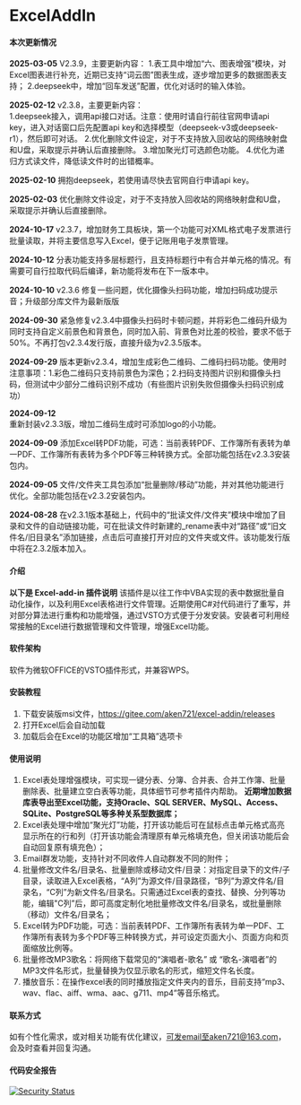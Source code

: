 # ExcelAddIn

#### 本次更新情况

**2025-03-05**
V2.3.9，主要更新内容：
1.表工具中增加“六、图表增强”模块，对Excel图表进行补充，近期已支持“词云图”图表生成，逐步增加更多的数据图表支持；
2.deepseek中，增加“回车发送”配置，优化对话时的输入体验。

**2025-02-12**
v2.3.8，主要更新内容：     
1.deepseek接入，调用api接口对话。注意：使用时请自行前往官网申请api key，进入对话窗口后先配置api key和选择模型（deepseek-v3或deepseek-r1），然后即可对话。
2.优化删除文件设定，对于不支持放入回收站的网络映射盘和U盘，采取提示并确认后直接删除。
3.增加聚光灯可选颜色功能。
4.优化为递归方式读文件，降低读文件时的出错概率。

**2025-02-10** 
拥抱deepseek，若使用请尽快去官网自行申请api key。

**2025-02-03** 
优化删除文件设定，对于不支持放入回收站的网络映射盘和U盘，采取提示并确认后直接删除。

**2024-10-17** 
v2.3.7，增加财务工具板块，第一个功能可对XML格式电子发票进行批量读取，并将主要信息写入Excel，便于记账用电子发票管理。

**2024-10-12** 
分表功能支持多层标题行，且支持标题行中有合并单元格的情况。有需要可自行拉取代码后编译，新功能将发布在下一版本中。

**2024-10-10** 
v2.3.6 修复一些问题，优化摄像头扫码功能，增加扫码成功提示音；升级部分库文件为最新版版

**2024-09-30** 
紧急修复v2.3.4中摄像头扫码时卡顿问题，并将彩色二维码升级为同时支持自定义前景色和背景色，同时加入前、背景色对比差的校验，要求不低于50%。不再打包v2.3.4发行版，直接升级为v2.3.5版本。

**2024-09-29** 
版本更新v2.3.4，增加生成彩色二维码、二维码扫码功能。使用时注意事项：1.彩色二维码只支持前景色为深色；2.扫码支持图片识别和摄像头扫码，但测试中少部分二维码识别不成功（有些图片识别失败但摄像头扫码识别成功）

**2024-09-12**  
重新封装v2.3.3版，增加二维码生成时可添加logo的小功能。

**2024-09-09** 
添加Excel转PDF功能，可选：当前表转PDF、工作簿所有表转为单一PDF、工作簿所有表转为多个PDF等三种转换方式。全部功能包括在v2.3.3安装包内。

 **2024-09-05** 
文件/文件夹工具包添加“批量删除/移动”功能，并对其他功能进行优化。全部功能包括在v2.3.2安装包内。

 **2024-08-28** 
在v2.3.1版本基础上，代码中的“批读文件/文件夹”模块中增加了目录和文件的自动链接功能，可在批读文件时新建的_rename表中对“路径”或“旧文件名/旧目录名”添加链接，点击后可直接打开对应的文件夹或文件。该功能发行版中将在2.3.2版本加入。



#### 介绍
**以下是 Excel-add-in 插件说明**
该插件是以往工作中VBA实现的表中数据批量自动化操作，以及利用Excel表格进行文件管理。近期使用C#对代码进行了重写，并对部分算法进行重构和功能增强，通过VSTO方式便于分发安装。安装者可利用经常接触的Excel进行数据管理和文件管理，增强Excel功能。

#### 软件架构
软件为微软OFFICE的VSTO插件形式，并兼容WPS。


#### 安装教程

1.  下载安装版msi文件，https://gitee.com/aken721/excel-addin/releases
2.  打开Excel后会自动加载
3.  加载后会在Excel的功能区增加“工具箱”选项卡

#### 使用说明

1.  Excel表处理增强模块，可实现一键分表、分簿、合并表、合并工作簿、批量删除表、批量建立空白表等功能，具体细节可参考插件内帮助。 **近期增加数据库表导出至Excel功能，支持Oracle、SQL SERVER、MySQL、Access、SQLite、PostgreSQL等多种关系型数据库；** 
2.  Excel表处理中增加“聚光灯”功能，打开该功能后可在鼠标点击单元格式高亮显示所在的行和列（打开该功能会清理原有单元格填充色，但关闭该功能后会自动回复原有填充色）；
3.  Email群发功能，支持针对不同收件人自动群发不同的附件；
4.  批量修改文件名/目录名、批量删除或移动文件/目录：对指定目录下的文件/子目录，读取进入Excel表格，“A列”为源文件/目录路径，“B列”为源文件名/目录名，“C列”为新文件名/目录名。只需通过Excel表的查找、替换、分列等功能，编辑"C列”后，即可高度定制化地批量修改文件名/目录名，或批量删除（移动）文件名/目录名；
5.  Excel转为PDF功能，可选：当前表转PDF、工作簿所有表转为单一PDF、工作簿所有表转为多个PDF等三种转换方式，并可设定页面大小、页面方向和页面缩放比例等。
6.  批量修改MP3歌名：将网络下载常见的“演唱者-歌名” 或 “歌名-演唱者”的MP3文件名形式，批量替换为仅显示歌名的形式，缩短文件名长度。
7.  播放音乐：在操作excel表的同时播放指定文件夹内的音乐，目前支持“mp3、wav、flac、aiff、wma、aac、g711、mp4”等音乐格式。


#### 联系方式
如有个性化需求，或对相关功能有优化建议，可发email至aken721@163.com，会及时查看并回复沟通。




#### 代码安全报告

[![Security Status](https://www.murphysec.com/platform3/v31/badge/1684046904480055296.svg)](https://www.murphysec.com/console/report/1684046904182259712/1684046904480055296)
